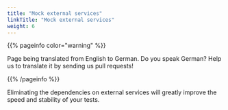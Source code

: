 ```yaml
---
title: "Mock external services"
linkTitle: "Mock external services"
weight: 6
---
```


{{% pageinfo color="warning" %}}
<p class="lead">
   <i class="fas fa-language display-4"></i> 
   Page being translated from 
   English to German. Do you speak German? Help us to translate
   it by sending us pull requests!
</p>
{{% /pageinfo %}}

Eliminating the dependencies on external services will greatly improve
the speed and stability of your tests.